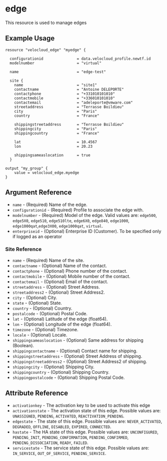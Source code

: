 # edge

This resource is used to manage edges

## Example Usage

```hcl
resource "velocloud_edge" "myedge" {

  configurationid               = data.velocloud_profile.newtf.id
  modelnumber                   = "virtual"

  name                          = "edge-test"

  site {
    name                        = "site1"
    contactname                 = "Antoine DELEPORTE"
    contactphone                = "+331010101010"
    contactmobile               = "+336010101010"
    contactemail                = "adeleporte@vmware.com"
    streetaddress               = "Terrasse Boildieu"
    city                        = "Paris"
    country                     = "France"

    shippingstreetaddress       = "Terrasse Boildieu"
    shippingcity                = "Paris"
    shippingcountry             = "France"
  
    lat                         = 10.4567
    lon                         = 20.23

    shippingsameaslocation      = true
  }

output "my_group" {
    value = velocloud_edge.myedge
}

```

## Argument Reference

* `name` - (Required) Name of the edge.
* `configurationid` - (Required) Profile to associate the edge with.
* `modelnumber` - (Required) Model of the edge. Valid values are: `edge500`, `edge5X0`, `edge510`, `edge510lte`, `edge6X0`, `edge840`, `edge1000`, `edge1000qat`,`edge3X00`, `edge1000qat`, `virtual`.
* `enterpriseid` - (Optional) Enterprise ID (Customer). To be specified only if logged as an operator

### Site Reference

* `name` - (Required) Name of the site.
* `contactname` - (Optional) Name of the contact.
* `contactphone` - (Optional) Phone number of the contact.
* `contactmobile` - (Optional) Mobile number of the contact.
* `contactemail` - (Optional) Email of the contact.
* `streetaddress` - (Optional) Street Address.
* `streetaddress2` - (Optional) Street Address2.
* `city` - (Optional) City.
* `state` - (Optional) State.
* `country` - (Optional) Country.
* `postalcode` - (Optional) Postal Code.
* `lat` - (Optional) Latitude of the edge (float64).
* `lon` - (Optional) Longitude of the edge (float64).
* `timezone` - (Optional) Timezone.
* `locale` - (Optional) Locale.
* `shippingsameaslocation` - (Optional) Same address for shipping (Boolean).
* `shippingcontactname` - (Optional) Contact name for shipping.
* `shippingstreetaddress` - (Optional) Street Address of shipping.
* `shippingstreetaddress2` - (Optional) Street Address2 of shipping.
* `shippingcity` - (Optional) Shipping City.
* `shippingcountry` - (Optional) Shipping Country.
* `shippingpostalcode` - (Optional) Shipping Postal Code.


## Attribute Reference

* `activationkey` - The activation key to be used to activate this edge
* `activationstate` - The activation state of this edge. Possible values are: `UNASSIGNED`, `PENDING`, `ACTIVATED`, `REACTIVATION_PENDING`.
* `edgestate` - The state of this edge. Possible values are: `NEVER_ACTIVATED`, `DEGRADED`, `OFFLINE`, `DISABLED`, `EXPIRED`, `CONNECTED`.
* `hastate` - The HA state of this edge. Possible values are: `UNCONFIGURED`, `PENDING_INIT`, `PENDING_CONFIRMATION`, `PENDING_CONFIRMED`, `PENDING_DISSOCIATION`, `READY`, `FAILED`.
* `servicestate` - The service state of this edge. Possible values are: `IN_SERVICE`, `OUT_OF_SERVICE`, `PENDING_SERVICE`.


